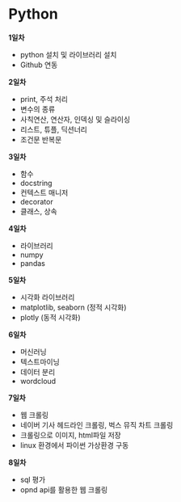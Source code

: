 # Python

**1일차**
+ python 설치 및 라이브러리 설치
+ Github 연동


**2일차**
+ print, 주석 처리
+ 변수의 종류
+ 사칙연산, 연산자, 인덱싱 및 슬라이싱
+ 리스트, 튜플, 딕션너리
+ 조건문 반복문


**3일차**
+ 함수
+ docstring
+ 컨텍스트 매니저
+ decorator
+ 클래스, 상속


**4일차**
+ 라이브러리
+ numpy
+ pandas

**5일차**
+ 시각화 라이브러리
+ matplotlib, seaborn (정적 시각화) 
+ plotly (동적 시각화)


**6일차**
+ 머신러닝
+ 텍스트마이닝
+ 데이터 분리
+ wordcloud


**7일차**
+ 웹 크롤링
+ 네이버 기사 헤드라인 크롤링, 벅스 뮤직 차트 크롤링
+ 크롤링으로 이미지, html파일 저장
+ linux 환경에서 파이썬 가상환경 구동

**8일차**
+ sql 평가
+ opnd api를 활용한 웹 크롤링